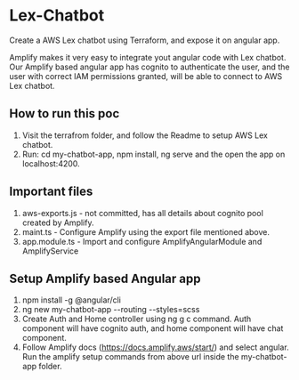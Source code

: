 # Lex-Chatbot
Create a AWS Lex chatbot using Terraform, and expose it on angular app.

Amplify makes it very easy to integrate yout angular code with Lex chatbot. Our Amplify based angular app has cognito to authenticate the user, 
and the user with correct IAM permissions granted, will be able to connect to AWS Lex chatbot.

## How to run this poc
1. Visit the terrafrom folder, and follow the Readme to setup AWS Lex chatbot. 
2. Run: cd my-chatbot-app, npm install, ng serve and the open the app on localhost:4200.

## Important files
1. aws-exports.js - not committed, has all details about cognito pool created by Amplify. 
2. maint.ts - Configure Amplify using the export file mentioned above.
3. app.module.ts - Import and configure AmplifyAngularModule and AmplifyService

## Setup Amplify based Angular app
1. npm install -g @angular/cli
2. ng new my-chatbot-app --routing --styles=scss
3. Create Auth and Home controller using ng g c command. Auth component will have cognito auth, and home component will have chat component.
4. Follow Amplify docs (https://docs.amplify.aws/start/) and select angular. Run the amplify setup commands from above url inside the my-chatbot-app folder.


